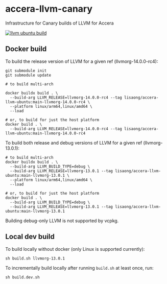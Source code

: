 # accera-llvm-canary
Infrastructure for Canary builds of LLVM for Accera

[![llvm ubuntu build](https://github.com/lisaong/accera-llvm-canary/actions/workflows/dockerbuild.yml/badge.svg)](https://github.com/lisaong/accera-llvm-canary/actions/workflows/dockerbuild.yml)

## Docker build

To build the release version of LLVM for a given ref (llvmorg-14.0.0-rc4):

```shell
git submodule init
git submodule update

# to build multi-arch

docker buildx build . \
  --build-arg LLVM_RELEASE=llvmorg-14.0.0-rc4 --tag lisaong/accera-llvm-ubuntu:main-llvmorg-14.0.0-rc4 \
  --platform linux/arm64,linux/amd64 \
  --load

# or, to build for just the host platform
docker build . \
  --build-arg LLVM_RELEASE=llvmorg-14.0.0-rc4 --tag lisaong/accera-llvm-ubuntu:main-llvmorg-14.0.0-rc4
```

To build both release and debug versions of LLVM for a given ref (llvmorg-13.0.1):

```shell
# to build multi-arch
docker buildx build . \
  --build-arg LLVM_BUILD_TYPE=debug \
  --build-arg LLVM_RELEASE=llvmorg-13.0.1 --tag lisaong/accera-llvm-ubuntu:main-llvmorg-13.0.1 \
  --platform linux/arm64,linux/amd64 \
  --load

# or, to build for just the host platform
docker build . \
  --build-arg LLVM_BUILD_TYPE=debug \
  --build-arg LLVM_RELEASE=llvmorg-13.0.1 --tag lisaong/accera-llvm-ubuntu:main-llvmorg-13.0.1
```

Building debug-only LLVM is not supported by vcpkg.

## Local dev build

To build locally without docker (only Linux is supported currently):

```shell
sh build.sh llvmorg-13.0.1
```

To incrementally build locally after running `build.sh` at least once, run:

```shell
sh build.dev.sh
```
